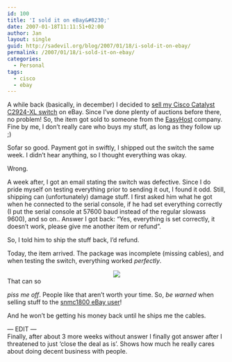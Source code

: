 ```yaml
---
id: 100
title: 'I sold it on eBay&#8230;'
date: 2007-01-18T11:11:51+02:00
author: Jan
layout: single
guid: http://sadevil.org/blog/2007/01/18/i-sold-it-on-ebay/
permalink: /2007/01/18/i-sold-it-on-ebay/
categories:
  - Personal
tags:
  - cisco
  - ebay
---
```

A while back (basically, in december) I decided to <a TARGET="_blank" HREF="http://cgi.benl.ebay.be/ws/eBayISAPI.dll?ViewItem&ih=012&sspagename=STRK%3AMESO%3AIT&viewitem=&item=220052958051&rd=1&rd=1">sell my Cisco Catalyst C2924-XL switch</a> on eBay. Since I&#8217;ve done plenty of auctions before there, no problem! So, the item got sold to someone from the <a TARGET="_blank" HREF="http://www.snmc.eu">EasyHost</a> company. Fine by me, I don&#8217;t really care who buys my stuff, as long as they follow up ;)

Sofar so good. Payment got in swiftly, I shipped out the switch the same week. I didn&#8217;t hear anything, so I thought everything was okay.

Wrong.

A week after, I got an email stating the switch was defective. Since I do pride myself on testing everything prior to sending it out, I found it odd. Still, shipping can (unfortunately) damage stuff. I first asked him what he got when he connected to the serial console, if he had set everything correctly (I put the serial console at 57600 baud instead of the regular slowass 9600), and so on.. Answer I got back: &#8220;Yes, everything is set correctly, it doesn&#8217;t work, please give me another item or refund&#8221;.

So, I told him to ship the stuff back, I&#8217;d refund.

Today, the item arrived. The package was incomplete (missing cables), and when testing the switch, everything worked _perfectly_.

<center>
  <img SRC="https://kcore.org/wp-content/uploads/2007/01/screenshot_cisco-sm.jpg" />
</center>That can so 

_piss me off_. People like that aren&#8217;t worth your time. So, _be warned_ when selling stuff to the <a TARGET="_blank" HREF="http://feedback.benl.ebay.be/ws/eBayISAPI.dll?ViewFeedback&userid=snmc1800">snmc1800 eBay user</a>!

And he won&#8217;t be getting his money back until he ships me the cables.

&#8212; EDIT &#8212;  
Finally, after about 3 more weeks without answer I finally got answer after I threatened to just &#8216;close the deal as is&#8217;. Shows how much he really cares about doing decent business with people.